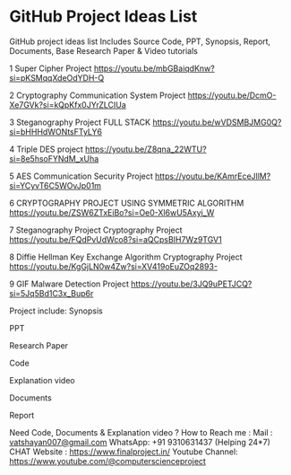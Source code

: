 # GitHub Project Ideas List
GitHub project ideas list Includes Source Code, PPT, Synopsis, Report, Documents, Base Research Paper &amp; Video tutorials

1	Super Cipher Project	https://youtu.be/mbGBaiqdKnw?si=pKSMqqXdeOdYDH-Q

2	Cryptography Communication System Project	https://youtu.be/DcmO-Xe7GVk?si=kQpKfx0JYrZLCIUa

3	Steganography Project FULL STACK	https://youtu.be/wVDSMBJMG0Q?si=bHHHdWONtsFTyLY6

4	Triple DES project	https://youtu.be/Z8qna_22WTU?si=8e5hsoFYNdM_xUha

5	AES Communication Security Project	https://youtu.be/KAmrEceJllM?si=YCyvT6C5WOvJp01m

6	CRYPTOGRAPHY PROJECT USING SYMMETRIC ALGORITHM	https://youtu.be/ZSW6ZTxEiBo?si=Oe0-Xl6wU5Axyi_W

7	Steganography Project Cryptography Project	https://youtu.be/FQdPvUdWco8?si=aQCpsBIH7Wz9TGV1

8	Diffie Hellman Key Exchange Algorithm Cryptography Project	https://youtu.be/KgGjLN0w4Zw?si=XV419oEuZOq2893-

9	GIF Malware Detection Project	https://youtu.be/3JQ9uPETJCQ?si=5Jq5Bd1C3x_Bup6r

Project include:
Synopsis

PPT

Research Paper

Code

Explanation video

Documents

Report

Need Code, Documents & Explanation video ?
How to Reach me :
Mail : vatshayan007@gmail.com
WhatsApp: +91 9310631437 (Helping 24*7) CHAT
Website : https://www.finalproject.in/
Youtube Channel: https://www.youtube.com/@computerscienceproject
